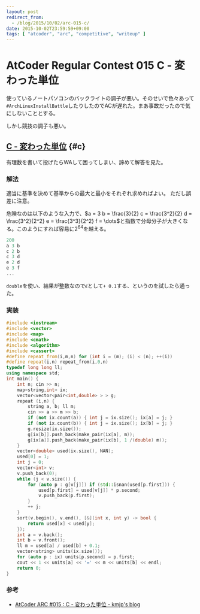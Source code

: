 ```yaml
---
layout: post
redirect_from:
  - /blog/2015/10/02/arc-015-c/
date: 2015-10-02T23:59:59+09:00
tags: [ "atcoder", "arc", "competitive", "writeup" ]
---
```


# AtCoder Regular Contest 015 C - 変わった単位

使っているノートパソコンのバックライトの調子が悪い。そのせいで色々あって`#ArchLinuxInstallBattle`したりしたのでACが遅れた。まあ事故だったので気にしないこととする。

しかし競技の調子も悪い。

<!-- more -->

## [C - 変わった単位](https://beta.atcoder.jp/contests/arc015/tasks/arc015_3) {#c}

有理数を書いて投げたらWAして困ってしまい、諦めて解答を見た。

### 解法

適当に基準を決めて基準からの最大と最小をそれぞれ求めればよい。
ただし誤差に注意。


危険なのは以下のような入力で、$a = 3 b = \frac{3}{2} c = \frac{3^2}{2} d = \frac{3^2}{2^2} e = \frac{3^3}{2^2} f = \dots$と指数で分母分子が大きくなる。このようにすれば容易に$2^{64}$を越える。

``` c++
200
a 3 b
c 2 b
c 3 d
e 2 d
e 3 f
...
```

`double`を使い、結果が整数なので$\epsilon$として`+ 0.1`する、というのを試したら通った。


### 実装

``` c++
#include <iostream>
#include <vector>
#include <map>
#include <cmath>
#include <algorithm>
#include <cassert>
#define repeat_from(i,m,n) for (int i = (m); (i) < (n); ++(i))
#define repeat(i,n) repeat_from(i,0,n)
typedef long long ll;
using namespace std;
int main() {
    int n; cin >> n;
    map<string,int> ix;
    vector<vector<pair<int,double> > > g;
    repeat (i,n) {
        string a, b; ll m;
        cin >> a >> m >> b;
        if (not ix.count(a)) { int j = ix.size(); ix[a] = j; }
        if (not ix.count(b)) { int j = ix.size(); ix[b] = j; }
        g.resize(ix.size());
        g[ix[b]].push_back(make_pair(ix[a], m));
        g[ix[a]].push_back(make_pair(ix[b], 1 /(double) m));
    }
    vector<double> used(ix.size(), NAN);
    used[0] = 1;
    int j = 0;
    vector<int> v;
    v.push_back(0);
    while (j < v.size()) {
        for (auto p : g[v[j]]) if (std::isnan(used[p.first])) {
            used[p.first] = used[v[j]] * p.second;
            v.push_back(p.first);
        }
        ++ j;
    }
    sort(v.begin(), v.end(), [&](int x, int y) -> bool {
        return used[x] < used[y];
    });
    int a = v.back();
    int b = v.front();
    ll m = used[a] / used[b] + 0.1;
    vector<string> units(ix.size());
    for (auto p : ix) units[p.second] = p.first;
    cout << 1 << units[a] << '=' << m << units[b] << endl;
    return 0;
}
```

### 参考

-   [AtCoder ARC #015 : C - 変わった単位 - kmjp&#39;s blog](http://kmjp.hatenablog.jp/entry/2013/10/06/0930)
